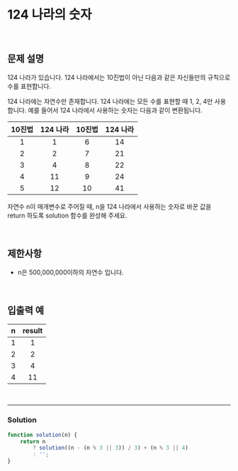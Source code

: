 # 124 나라의 숫자

<br/>

## 문제 설명
124 나라가 있습니다. 124 나라에서는 10진법이 아닌 다음과 같은 자신들만의 규칙으로 수를 표현합니다.

124 나라에는 자연수만 존재합니다.
124 나라에는 모든 수를 표현할 때 1, 2, 4만 사용합니다.
예를 들어서 124 나라에서 사용하는 숫자는 다음과 같이 변환됩니다.

| 10진법 | 124 나라 | 10진법 | 124 나라 |
| :---: | :---: | :---: | :---: |
| 1 | 1 | 6 | 14 |
| 2 | 2 | 7 | 21 |
| 3 | 4 | 8 | 22 |
| 4 | 11 | 9 | 24 |
| 5 | 12 | 10 | 41 |

자연수 n이 매개변수로 주어질 때, n을 124 나라에서 사용하는 숫자로 바꾼 값을 return 하도록 solution 함수를 완성해 주세요.

<br/>

## 제한사항
- n은 500,000,000이하의 자연수 입니다.

<br/>

## 입출력 예
| n | result |
| :---: | :---: |
| 1 | 1 |
| 2 | 2 |
| 3 | 4 |
| 4 | 11 |

<br/>

---

### Solution
```javascript
function solution(n) {
    return n 
        ? solution((n - (n % 3 || 3)) / 3) + (n % 3 || 4)
        : '';
}
```